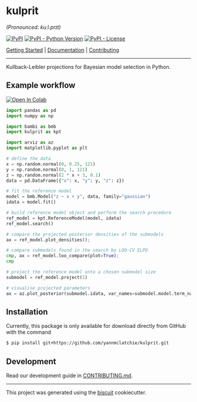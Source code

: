 # kulprit

_(Pronounced: kuːl.prɪt)_

[![PyPI](https://img.shields.io/pypi/v/kulprit?style=flat-square)](https://pypi.python.org/pypi/kulprit/)
[![PyPI - Python Version](https://img.shields.io/pypi/pyversions/kulprit?style=flat-square)](https://pypi.python.org/pypi/kulprit/)
[![PyPI - License](https://img.shields.io/pypi/l/kulprit?style=flat-square)](https://pypi.python.org/pypi/kulprit/)

[Getting Started](https://colab.research.google.com/github/yannmclatchie/kulprit/blob/main/docs/notebooks/quick-start.ipynb) | [Documentation](https://yannmclatchie.github.io/kulprit) | [Contributing](https://github.com/yannmclatchie/kulprit/blob/main/CONTRIBUTING.md)

---

Kullback-Leibler projections for Bayesian model selection in Python.

## Example workflow

[![Open In Colab](https://colab.research.google.com/assets/colab-badge.svg)](https://colab.research.google.com/github/yannmclatchie/kulprit/blob/main/docs/notebooks/quick-start.ipynb)

```python
import pandas as pd
import numpy as np

import bambi as bmb
import kulprit as kpt

import arviz as az
import matplotlib.pyplot as plt

# define the data
x = np.random.normal(0, 0.25, 121)
y = np.random.normal(0, 1, 121)
z = np.random.normal(2 * x + 3, 0.1)
data = pd.DataFrame({"x": x, "y": y, "z": z})

# fit the reference model
model = bmb.Model("z ~ x + y", data, family="gaussian")
idata = model.fit()

# build reference model object and perform the search procedure
ref_model = kpt.ReferenceModel(model, idata)
ref_model.search()

# compare the projected posterior densities of the submodels
ax = ref_model.plot_densities();

# compare submodels found in the search by LOO-CV ELPD
cmp, ax = ref_model.loo_compare(plot=True);
cmp

# project the reference model onto a chosen submodel size
submodel = ref_model.project(1)

# visualise projected parameters
ax = az.plot_posterior(submodel.idata, var_names=submodel.model.term_names);
```

## Installation

Currently, this package is only available for download directly from GitHub with the command
```bash
$ pip install git+https://github.com/yannmclatchie/kulprit.git
```

## Development

Read our development guide in [CONTRIBUTING.md](https://github.com/yannmclatchie/kulprit/blob/main/CONTRIBUTING.md).

---

This project was generated using the [biscuit](https://github.com/yannmclatchie/biscuit) cookiecutter.

